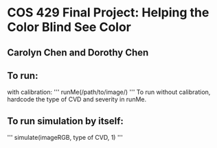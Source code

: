 # COS 429 Final Project: Helping the Color Blind See Color

## Carolyn Chen and Dorothy Chen

## To run:
with calibration:
'''
runMe(/path/to/image/)
'''
To run without calibration, hardcode the type of CVD and severity in runMe.

## To run simulation by itself:
'''
simulate(imageRGB, type of CVD, 1)
'''
